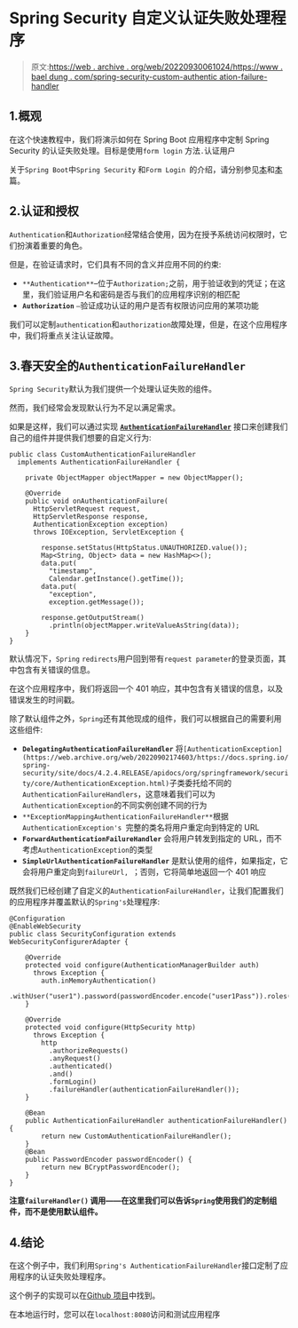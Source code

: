 # Spring Security 自定义认证失败处理程序

> 原文:[https://web . archive . org/web/20220930061024/https://www . bael dung . com/spring-security-custom-authentic ation-failure-handler](https://web.archive.org/web/20220930061024/https://www.baeldung.com/spring-security-custom-authentication-failure-handler)

## 1.概观

在这个快速教程中，我们将演示如何在 Spring Boot 应用程序中定制 Spring Security 的认证失败处理。目标是使用`form login` 方法`.`认证用户

关于`Spring Boot`中`Spring Security` 和`Form Login `的介绍，请分别参见[本](/web/20220902174603/https://www.baeldung.com/spring-boot-security-autoconfiguration)和[本](/web/20220902174603/https://www.baeldung.com/spring-security-login)篇。

## 2.认证和授权

`Authentication`和`Authorization`经常结合使用，因为在授予系统访问权限时，它们扮演着重要的角色。

但是，在验证请求时，它们具有不同的含义并应用不同的约束:

*   `**Authentication**`–位于`Authorization;`之前，用于验证收到的凭证；在这里，我们验证用户名和密码是否与我们的应用程序识别的相匹配
*   **`Authorization`** `–`验证成功认证的用户是否有权限访问应用的某项功能

我们可以定制`authentication`和`authorization`故障处理，但是，在这个应用程序中，我们将重点关注认证故障。

## 3.春天安全的`AuthenticationFailureHandler`

`Spring Security`默认为我们提供一个处理认证失败的组件。

然而，我们经常会发现默认行为不足以满足需求。

如果是这样，我们可以通过实现 **[`AuthenticationFailureHandler`](https://web.archive.org/web/20220902174603/https://docs.spring.io/spring-security/site/docs/4.2.6.RELEASE/apidocs/org/springframework/security/web/authentication/AuthenticationFailureHandler.html)** 接口来创建我们自己的组件并提供我们想要的自定义行为:

```
public class CustomAuthenticationFailureHandler 
  implements AuthenticationFailureHandler {

    private ObjectMapper objectMapper = new ObjectMapper();

    @Override
    public void onAuthenticationFailure(
      HttpServletRequest request,
      HttpServletResponse response,
      AuthenticationException exception) 
      throws IOException, ServletException {

        response.setStatus(HttpStatus.UNAUTHORIZED.value());
        Map<String, Object> data = new HashMap<>();
        data.put(
          "timestamp", 
          Calendar.getInstance().getTime());
        data.put(
          "exception", 
          exception.getMessage());

        response.getOutputStream()
          .println(objectMapper.writeValueAsString(data));
    }
}
```

默认情况下，`Spring` `redirects`用户回到带有`request parameter`的登录页面，其中包含有关错误的信息。

在这个应用程序中，我们将返回一个 401 响应，其中包含有关错误的信息，以及错误发生的时间戳。

除了默认组件之外，`Spring`还有其他现成的组件，我们可以根据自己的需要利用这些组件:

*   **`DelegatingAuthenticationFailureHandler`** 将`[AuthenticationException](https://web.archive.org/web/20220902174603/https://docs.spring.io/spring-security/site/docs/4.2.4.RELEASE/apidocs/org/springframework/security/core/AuthenticationException.html)`子类委托给不同的`AuthenticationFailureHandlers`，这意味着我们可以为`AuthenticationException`的不同实例创建不同的行为
*   `**ExceptionMappingAuthenticationFailureHandler**`根据`AuthenticationException's `完整的类名将用户重定向到特定的 URL
*   **`ForwardAuthenticationFailureHandler`** 会将用户转发到指定的 URL，而不考虑`AuthenticationException`的类型
*   **`SimpleUrlAuthenticationFailureHandler`** 是默认使用的组件，如果指定，它会将用户重定向到`failureUrl, `；否则，它将简单地返回一个 401 响应

既然我们已经创建了自定义的`AuthenticationFailureHandler`，让我们配置我们的应用程序并覆盖默认的`Spring's`处理程序:

```
@Configuration
@EnableWebSecurity
public class SecurityConfiguration extends WebSecurityConfigurerAdapter {

    @Override
    protected void configure(AuthenticationManagerBuilder auth) 
      throws Exception {
        auth.inMemoryAuthentication()
          .withUser("user1").password(passwordEncoder.encode("user1Pass")).roles("USER");
    }

    @Override
    protected void configure(HttpSecurity http) 
      throws Exception {
        http
          .authorizeRequests()
          .anyRequest()
          .authenticated()
          .and()
          .formLogin()
          .failureHandler(authenticationFailureHandler());
    }

    @Bean
    public AuthenticationFailureHandler authenticationFailureHandler() {
        return new CustomAuthenticationFailureHandler();
    }
    @Bean
    public PasswordEncoder passwordEncoder() {
        return new BCryptPasswordEncoder();
    }
} 
```

**注意`failureHandler()` 调用——在这里我们可以告诉`Spring`使用我们的定制组件，而不是使用默认组件。**

## 4.结论

在这个例子中，我们利用`Spring's AuthenticationFailureHandler`接口定制了应用程序的认证失败处理程序。

这个例子的实现可以在[Github 项目](https://web.archive.org/web/20220902174603/https://github.com/eugenp/tutorials/tree/master/spring-security-modules/spring-security-web-login)中找到。

在本地运行时，您可以在`localhost:8080`访问和测试应用程序
